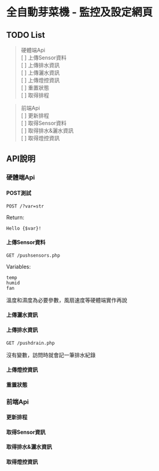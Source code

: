 # 全自動芽菜機 - 監控及設定網頁

## TODO List
>硬體端Api<br>
[ ] 上傳Sensor資料<br>
[ ] 上傳排水資訊<br>
[ ] 上傳灑水資訊<br>
[ ] 上傳燈控資訊<br>
[ ] 重置狀態<br>
[ ] 取得排程<br>

>前端Api<br>
[ ] 更新排程<br>
[ ] 取得Sensor資料<br>
[ ] 取得排水&灑水資訊<br>
[ ] 取得燈控資訊<br>

## API說明

### 硬體端Api
#### POST測試
```
POST /?var=str
```
Return:
```
Hello {$var}!
```

#### 上傳Sensor資料
```
GET /pushsensors.php
```
Variables:
```
temp
humid
fan
```
溫度和濕度為必要參數，風扇速度等硬體端實作再說

#### 上傳灑水資訊

#### 上傳排水資訊
```
GET /pushdrain.php
```
沒有變數，訪問時就會記一筆排水紀錄

#### 上傳燈控資訊

#### 重置狀態

### 前端Api
#### 更新排程

#### 取得Sensor資訊

#### 取得排水&灑水資訊

#### 取得燈控資訊